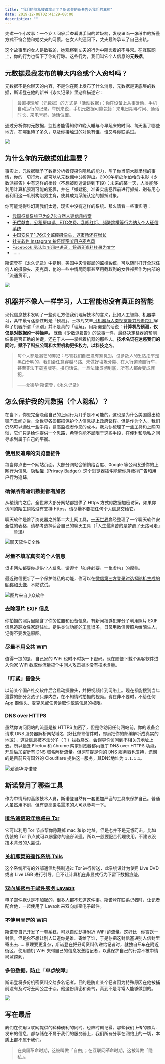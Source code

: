 ```yaml
---
title: "我们的隐私被谁拿走了？斯诺登的新书告诉我们的真相"
date: 2019-12-08T02:41:29+08:00
description: ""
---
```


先讲一个小故事：一个女人回家后查看洗手间的垃圾桶，发现里面一张纸巾的折叠方式不符合她和她丈夫的习惯。在女人的逼问下，丈夫最终承认了自己出轨。

这个故事里的女人是敏锐的，她观察到丈夫的行为中隐含着的不寻常。在互联网上，你的行为也留下了你的行踪。这些行为，我们叫它个人信息的**元数据**。

## 元数据是我发布的聊天内容或个人资料吗？

元数据不是你聊天的内容，不是你在网上发布了什么消息，元数据是更底层的数据，斯诺登在他的新书《永久记录》里这样描述它：

> 最直接理解（元数据）的方式是「活动数据」：你在设备上从事活动、手机自动运行的记录。举例来说，手机元数据可能包括：来电日期与时间、通话时长、来电号码，通话位置。

通过分析你的元数据，监视者能得知你昨晚入睡与今早起床的时间、每天逛了哪些地方、在哪里待了多久，以及你接触过的对象有谁，谁又与你联系过。

![](https://tva1.sinaimg.cn/large/006tNbRwgy1g9p9pylzx3j31900u0e81.jpg)

## 为什么你的元数据如此重要？

事实上，元数据赋予了数据分析者窥探你隐私的能力，除了你当前大脑里想的事情，你的一切行为，都可以从元数据中分析得出。2002年斯皮尔伯格的电影《少数派报告》中有这样的桥段（不想被剧透请跳到下段）：未来的某一天，人类能够利用计算机预测可能的犯罪，并在「嫌疑犯」准备实施犯罪前进行抓捕，别有用心者利用这一机制构陷男主角，使其成为系统认定的抓捕对象。

你可能觉得科幻离我们太远，现实中没有这样的系统。那么请看一些事实吧：

- [我国征信系统已为9.7亿自然人建信用档案](http://www.gov.cn/fuwu/2018-10/22/content_5333353.htm)
- [无偿献血、公租房申请、ETC欠费、乱闯红灯、频繁跳槽等行为纳入个人征信系统](http://newspaper.jcrb.com/2019/20191125/20191125_004/20191125_004_4.htm)
- [中国安装了1.76亿个监控摄像头，这市场还在增长](https://www.qdaily.com/articles/47431.html)
- [社交软件 Instagram 被怀疑窃听用户麦克风](https://www.zhihu.com/question/64794171)
- [Facebook 承认监听用户语音，将语音资料转录为文字](http://www.xinhuanet.com/world/2019-08/15/c_1210242325.htm)
- ……

斯诺登在《永久记录》中提到，美国中央情报局的监控系统，可以随时打开全球任何人的摄像头、麦克风，他的一些中情局同事甚至用截取到的女性裸照作为内部的「流通货币」。

![](https://tva1.sinaimg.cn/large/006tNbRwgy1g9oqelxc04j31120rttc1.jpg)

## 机器并不像人一样学习，人工智能也没有真正的智能

现代信息技术发明了一些词汇方便我们理解技术的含义，比如人工智能、机器学习，其中最有迷惑性的是「预测」。王垠的文章[《机器与人类视觉能力的差距》](https://www.yinwang.org/blog-cn/2019/09/14/machine-vs-human)解释了机器所谓「识别」并不是真的「理解」。用斯诺登的话说：**计算机的预测，仅仅是对数据的一种操弄。** 就像《少数派报告》的故事一样，最终决定机器的预测结果是否正确的关键，还在于人——掌控着机器的那些人。**技术名词在迷惑我们的同时，赋予了科技公司和大型机构更多权力，以科技之名**。

> 每个人都是潜在的罪犯：尽管我们自己没有察觉到，但多数人的生活绝不是黑白分明的，我们会任意穿越马路、未做好垃圾分类、在人行道骑自行车，甚至非法下载盗版等。换句话说，一旦法律贯彻到底，所有人都会变成罪犯。
>
> ——爱德华·斯诺登，《永久记录》

## 怎么保护我的元数据（个人隐私）？

在当下，你想完全隐藏自己的上网行为几乎是不可能的。这也是为什么美国爆出棱镜门丑闻之后，全世界各国都把保护个人信息提上政府议程。但是作为个人，我们仍然可以通过一些手段，提高监视者作恶的成本。我为你梳理了一些工具和上网习惯，它们只是给你提供一个思路，希望你能不局限于这些手段，在便利和隐私之间寻求到属于自己的平衡。

### 使用反追踪的浏览器插件

每当你点击一个网站页面，大部分网站会悄悄给百度、Google 等公司发送你的上网行为信息，[隐私獾（Privacy Badger）](https://chrome.google.com/webstore/detail/privacy-badger/pkehgijcmpdhfbdbbnkijodmdjhbjlgp)这个浏览器插件能帮你屏蔽掉广告和用户行为追踪。

### 确保所有通讯数据都有加密

从棱镜门之后，全世界大部分网站都提供了 Https 方式的数据加密访问，如果你访问的陌生网站没有支持 Https，请尽量不要把任何个人信息交给它。

聊天软件是除了浏览器之外第二大上网工具，[一天世界](https://yitianshijie.net/)曾经整理了一个聊天软件安全性的表格，请参考选择适合自己的聊天工具（「人生最痛苦的是梦醒了无路可走」——鲁迅）

![聊天软件安全性](https://tva1.sinaimg.cn/large/006tNbRwgy1g9oqs2klvuj30xa0te44r.jpg)

### 尽量不填写真实的个人信息

很多网站都要你提供个人信息，请遵守「如非必要，一律虚构」的原则。

最近微信更新了一个保护隐私的功能，你可以在[微信第三方登录时选择随机生成的昵称和头像](https://www.appinn.com/wechat-random-avatar/)，不妨试试。

![图片来自小众软件](https://tva1.sinaimg.cn/large/006tNbRwgy1g9oq1bdydwj30u01md0u2.jpg)

### 去除照片 EXIF 信息

你拍摄的照片里隐含了你的位置和设备信息，有新闻报道犯罪分子利用照片 EXIF 信息追踪女性家庭住址。提供类似功能的[工具](https://sspai.com/post/27007)很多，日常用微信传照片给陌生人，记得不要发送原图。

### 尽量不用公共 WiFi

值得一提的是，自己家的 WiFi 也时不时换一下密码。现在随便下载个黑客软件进入你家 WiFi 截取你流量搞个[中间人攻击](https://baike.baidu.com/item/%E4%B8%AD%E9%97%B4%E4%BA%BA%E6%94%BB%E5%87%BB)根本没有技术含量。

### 「盯紧」摄像头

以前某个国产社交软件后台启动摄像头，并把视频传到网络上。现在都能搜到当年泄露的部分女孩子只穿内衣，在不知情时拍摄的视频。请在非不要时，不给任何 App 摄像头、麦克风或任何读取你敏感信息的权限。

###  DNS over HTTPS

虽然你访问网站的流量是被 HTTPS 加密了，但是你访问任何网站前，你的设备会请求 DNS 服务器解析网站域名（好比邮寄信件时，邮局把你的邮编解析成真实的地区），这些信息被不法分子（？）拦截篡改，会误导你访问到不相关的地址上去。所以最近 Firefox 和 Chrome 两家浏览器都内置了 DNS over HTTPS 功能，开启后加密所有 DNS 域名解析流量。但是前提是你的 DNS 服务器也支持，遗憾的是目前只有国外的 Cloudflare 提供这一服务，其DNS地址为 `1.1.1.1`。

![爱德华·斯诺登](https://tva1.sinaimg.cn/large/006tNbRwgy1g9oq7u3eu9j316g0rsq5c.jpg)

## 斯诺登用了哪些工具

作为中情局的高级技术人员，斯诺登自然有一套更加严密的工具来保护自己。普通人虽然用不到，但有更高匿名需求的人可以参考一下。

### [匿名通信的洋葱路由 Tor](https://zh.wikipedia.org/wiki/Tor)

它可以利用 Tor 节点帮你隐藏掉 mac 和 ip 地址，但是也并不是无懈可击，比如伪装的 Tor 节点就可以暴露你的全部流量，所以一般要配合代理使用。不建议没技术背景的人尝试。

### [关机即焚的操作系统 Tails](https://zh.wikipedia.org/zh-hans/Tails_(%E6%93%8D%E4%BD%9C%E7%B3%BB%E7%BB%9F))

这个系统所有的外部通信均强制通过 Tor 进行传送，此系统设计为使用 Live DVD 或者 Live USB 进行引导，且不让计算机在非显式行为下留下数据痕迹。

### [双向加密电子邮件服务 Lavabit](https://lavabit.com/)

电子邮件默认是不加密的，很多人都不知道这件事。斯诺登在联系记者时，让记者配合他，一起使用了 Lavabit 来双向加密电子邮件。

### 不使用固定的 WiFi

斯诺登自己开发了一套系统，可以自动劫持附近 WiFi 的流量。这好比，你寄送一封信，但是你不想让别人知道你是谁、寄给了谁，于是你把这封信塞进别人信封里寄出去……原理要更复杂，斯诺登在把丑闻资料传递给记者时，就独自开车在附近街区，使用随机 WiFi 夹带自己的信息发送给记者，以此保护自己的行踪不被中情局监控到。

### 多份数据，防止「单点故障」

斯诺登将多份机密资料交给多名记者。目的是防止某个记者因为特殊原因在他被捕前没有及时将丑闻公之于众。他这份缜密和勇气，真到不是寻常人能够做到的。

![](https://tva1.sinaimg.cn/large/006tNbRwgy1g9oqabzz2ej31bs0rtt9h.jpg)

## 写在最后

我们在使用互联网提供的种种便利的同时，也应时刻记得，那些我们上传的照片、发布的信息，都存储在不属于我们的服务器上，我们所有分享在网络上的一切，本质上都不属于我们。

> 在美国革命时期，这被叫做「自由」；在互联网革命时期，这被叫做「隐私」。

